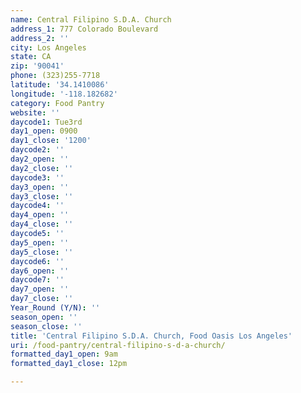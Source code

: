 ```yaml
---
name: Central Filipino S.D.A. Church
address_1: 777 Colorado Boulevard
address_2: ''
city: Los Angeles
state: CA
zip: '90041'
phone: (323)255-7718
latitude: '34.1410086'
longitude: '-118.182682'
category: Food Pantry
website: ''
daycode1: Tue3rd
day1_open: 0900
day1_close: '1200'
daycode2: ''
day2_open: ''
day2_close: ''
daycode3: ''
day3_open: ''
day3_close: ''
daycode4: ''
day4_open: ''
day4_close: ''
daycode5: ''
day5_open: ''
day5_close: ''
daycode6: ''
day6_open: ''
daycode7: ''
day7_open: ''
day7_close: ''
Year_Round (Y/N): ''
season_open: ''
season_close: ''
title: 'Central Filipino S.D.A. Church, Food Oasis Los Angeles'
uri: /food-pantry/central-filipino-s-d-a-church/
formatted_day1_open: 9am
formatted_day1_close: 12pm

---
```

